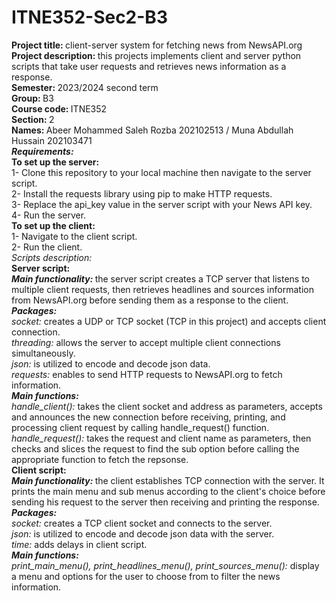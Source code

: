 # ITNE352-Sec2-B3

<b>Project title: </b>client-server system for fetching news from NewsAPI.org<br>
<b>Project description: </b>this projects implements client and server python scripts that take user requests and retrieves news information as a response.<br>
<b>Semester: </b>2023/2024 second term<br>
<b>Group: </b>B3<br>
<b>Course code: </b>ITNE352<br>
<b>Section: </b>2<br>
<b>Names: </b>Abeer Mohammed Saleh Rozba 202102513 / Muna Abdullah Hussain 202103471<br>
<b><i>Requirements:</i></b><br><b>To set up the server:</b><br>
1- Clone this repository to your local machine then navigate to the server script.<br>
2- Install the requests library using pip to make HTTP requests.<br>
3- Replace the api_key value in the server script with your News API key.<br>
4- Run the server.<br>
<b>To set up the client:</b><br>
1- Navigate to the client script.<br>
2- Run the client.<br>
<i>Scripts description:</i><br>
<b>Server script:</b><br>
<i><b>Main functionality: </b></i> the server script creates a TCP server that listens to multiple client requests, then retrieves headlines and sources information from NewsAPI.org before sending them as a response to the client. </br>
<i><b>Packages: </b></i></br>
<i>socket: </i> creates a UDP or TCP socket (TCP in this project) and accepts client connection.<br>
<i>threading: </i> allows the server to accept multiple client connections simultaneously.<br>
<i>json: </i> is utilized to encode and decode json data.<br>
<i>requests: </i> enables to send HTTP requests to NewsAPI.org to fetch information.<br>
<i><b>Main functions: </b></i></br>
<i>handle_client(): </i> takes the client socket and address as parameters, accepts and announces the new connection before receiving, printing, and processing client request by calling handle_request() function.<br>
<i>handle_request(): </i> takes the request and client name as parameters, then checks and slices the request to find the sub option before calling the appropriate function to fetch the repsonse.<br>
<b>Client script:</b><br>
<i><b>Main functionality: </b></i> the client establishes TCP connection with the server. It prints the main menu and sub menus according to the client's choice before sending his request to the server then receiving and printing the response.<br>
<i><b>Packages: </b></i></br>
<i>socket: </i> creates a TCP client socket and connects to the server.<br>
<i>json: </i> is utilized to encode and decode json data with the server.<br>
<i>time: </i> adds delays in client script.<br>
<i><b>Main functions: </b></i></br>
<i>print_main_menu(), print_headlines_menu(), print_sources_menu(): </i> display a menu and options for the user to choose from to filter the news information.
